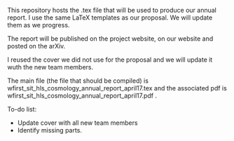 This repository hosts the .tex file that will be used to produce our annual report.
I use the same LaTeX templates as our proposal. We will update them as we progress.

The report will be published on the project website, on our website and posted on the arXiv.

I reused the cover we did not use for the proposal and we will update it wuth the new team members.

The main file (the file that should be compiled) is wfirst_sit_hls_cosmology_annual_report_april17.tex and the associated pdf is wfirst_sit_hls_cosmology_annual_report_april17.pdf .

To-do list:
* Update cover with all new team members
* Identify missing parts.
